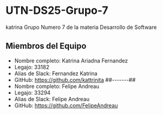 # UTN-DS25-Grupo-7
katrina
Grupo Numero 7 de la materia Desarrollo de Software

## Miembros del Equipo 
- Nombre completo: Katrina Ariadna Fernandez
- Legajo: 33182  
- Alias de Slack: Fernandez Katrina
- GitHub: https://github.com/kattrinita
##-------##
- Nombre completo: Felipe Andreau
- Legajo: 33294  
- Alias de Slack: Felipe Andreau
- GitHub: https://github.com/FelipeAndreau
